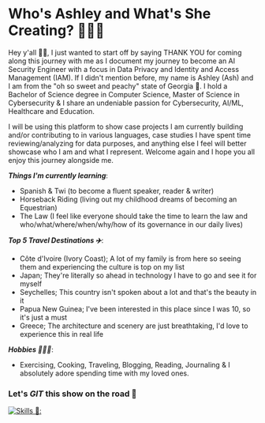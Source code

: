 # Who's Ashley and What's She Creating? 👩🏿‍💻

Hey y'all 👋🏿, I just wanted to start off by saying THANK YOU for coming along this journey with me as I document my journey to become an AI Security Engineer with a focus in Data Privacy and Identity and Access Management (IAM). If I didn't mention before, my name is Ashley (Ash) and I am from the "oh so sweet and peachy" state of Georgia 🍑. I hold a Bachelor of Science degree in Computer Science, Master of Science in Cybersecurity & I share an undeniable passion for Cybersecurity, AI/ML, Healthcare and Education. 

I will be using this platform to show case projects I am currently building and/or contributing to in various languages, case studies I have spent time reviewing/analyzing for data purposes, and anything else I feel will better showcase who I am and what I represent. Welcome again and I hope you all enjoy this journey alongside me.

***Things I'm currently learning***:
- Spanish & Twi (to become a fluent speaker, reader & writer)
- Horseback Riding (living out my childhood dreams of becoming an Equestrian) 
- The Law (I feel like everyone should take the time to learn the law and who/what/where/when/why/how of its governance in our daily lives)

***Top 5 Travel Destinations ✈️***:
- Côte d'Ivoire (Ivory Coast); A lot of my family is from here so seeing them and experiencing the culture is top on my list
- Japan; They're literally so ahead in technology I have to go and see it for myself 
- Seychelles; This country isn't spoken about a lot and that's the beauty in it
- Papua New Guinea; I've been interested in this place since I was 10, so it's just a must
- Greece; The architecture and scenery are just breathtaking, I'd love to experience this in real life

***Hobbies 🏋🏿‍♀️***:
* Exercising, Cooking, Traveling, Blogging, Reading, Journaling & I absolutely adore spending time with my loved ones.

### Let's *GIT* this show on the road 🚀

[![Skills 🔗:](https://skillicons.dev/icons?i=py,postgres,js,powershell,aws,kubernetes,java,react,pytorch,tensorflow,terraform,ai&perline=6)](https://skillicons.dev)

